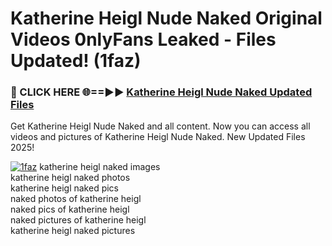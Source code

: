 # Katherine Heigl Nude Naked Original Videos 0nlyFans Leaked - Files Updated! (1faz)

<h3>🔴 CLICK HERE 🌐==►► <a href="https://tinyurl.com/yckcrads" rel="nofollow">Katherine Heigl Nude Naked Updated Files</a></h3>

Get Katherine Heigl Nude Naked and all content. Now you can access all videos and pictures of Katherine Heigl Nude Naked. New Updated Files 2025!

[![1faz](https://i.imgur.com/hpKpOFt.gif)](https://tinyurl.com/yckcrads)
katherine heigl naked images<br>
katherine heigl naked photos<br>
katherine heigl naked pics<br>
naked photos of katherine heigl<br>
naked pics of katherine heigl<br>
naked pictures of katherine heigl<br>
katherine heigl naked pictures
